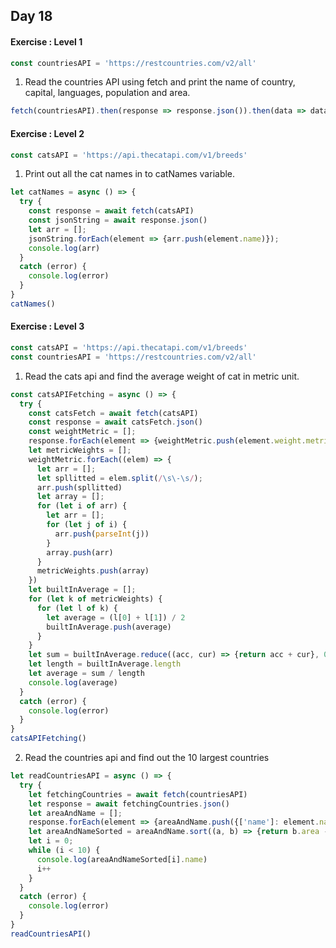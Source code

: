 ## Day 18

#### Exercise : Level 1

```js
const countriesAPI = 'https://restcountries.com/v2/all'
```

1) Read the countries API using fetch and print the name of country, capital, languages, population and area.
```js
fetch(countriesAPI).then(response => response.json()).then(data => data.forEach((elem) => console.log(elem.name, elem.capital, elem.languages, elem.population, elem.area))).catch(error => console.log(error))
```

#### Exercise : Level 2

```js
const catsAPI = 'https://api.thecatapi.com/v1/breeds'
```

1) Print out all the cat names in to catNames variable.
```js
let catNames = async () => {
  try {
    const response = await fetch(catsAPI)
    const jsonString = await response.json()
    let arr = [];
    jsonString.forEach(element => {arr.push(element.name)});
    console.log(arr)
  }
  catch (error) {
    console.log(error)
  }
}
catNames()
```

#### Exercise : Level 3

```js
const catsAPI = 'https://api.thecatapi.com/v1/breeds'
const countriesAPI = 'https://restcountries.com/v2/all'
```

1) Read the cats api and find the average weight of cat in metric unit.
```js
const catsAPIFetching = async () => {
  try {
    const catsFetch = await fetch(catsAPI)
    const response = await catsFetch.json()
    const weightMetric = [];
    response.forEach(element => {weightMetric.push(element.weight.metric)});
    let metricWeights = [];
    weightMetric.forEach((elem) => {
      let arr = [];
      let spllitted = elem.split(/\s\-\s/);
      arr.push(spllitted)
      let array = [];
      for (let i of arr) {
        let arr = [];
        for (let j of i) {
          arr.push(parseInt(j))
        }
        array.push(arr)
      }
      metricWeights.push(array)
    })
    let builtInAverage = [];
    for (let k of metricWeights) {
      for (let l of k) {
        let average = (l[0] + l[1]) / 2
        builtInAverage.push(average)
      }
    }
    let sum = builtInAverage.reduce((acc, cur) => {return acc + cur}, 0)
    let length = builtInAverage.length
    let average = sum / length
    console.log(average)
  }
  catch (error) {
    console.log(error)
  }
}
catsAPIFetching()
```

2) Read the countries api and find out the 10 largest countries
```js
let readCountriesAPI = async () => {
  try {
    let fetchingCountries = await fetch(countriesAPI)
    let response = await fetchingCountries.json()
    let areaAndName = [];
    response.forEach(element => {areaAndName.push({['name']: element.name, ['area']: element.area})});
    let areaAndNameSorted = areaAndName.sort((a, b) => {return b.area - a.area})
    let i = 0;
    while (i < 10) {
      console.log(areaAndNameSorted[i].name)
      i++
    }
  }
  catch (error) {
    console.log(error) 
  }
}
readCountriesAPI()
```
